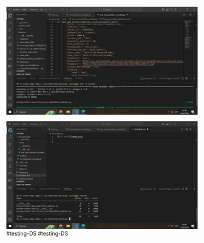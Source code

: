 ![alt text](image.png)

![alt text](image-1.png)# t e s t i n g - D S 
 
 # t e s t i n g - D S 
 
 